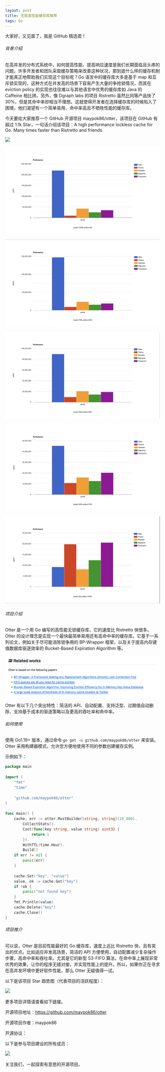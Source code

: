 ```yaml
---
layout: post
title: 无锁高性能缓存库推荐
tags: Go
---
```


大家好，又见面了，我是 GitHub 精选君！

###### 背景介绍

在高并发的分布式系统中，如何提高性能、提高响应速度是我们长期面临且头疼的问题。许多开发者和团队采取缓存策略来改善这种状况，那到底什么样的缓存机制才能真正地帮助我们实现这个目标呢？Go 语言中的缓存库大多是基于 map 和互斥锁实现的，这种方式在并发高的场景下容易产生大量的争抢锁情况，而其在 eviction policy 的实现也往往难以与其他语言中优秀的缓存库如 Java 的 Caffeine 相比拼。另外，像 Dgraph labs 的项目 Ristretto 虽然比同等产品快了 30%，但是其命中率却相当不理想。这就使得开发者在选择缓存库的时候陷入了困境，他们渴望有一个简单易用、命中率高且不牺牲性能的缓存库。

今天要给大家推荐一个 GitHub 开源项目 maypok86/otter，该项目在 GitHub 有超过 1.1k Star，一句话介绍该项目：A high performance lockless cache for Go. Many times faster than Ristretto and friends.


![](https://raw.githubusercontent.com/maypok86/otter/master/./assets/logo.png)

![](https://raw.githubusercontent.com/maypok86/otter/master/assets/results/reads=100,writes=0.png)

![](https://raw.githubusercontent.com/maypok86/otter/master/assets/results/reads=75,writes=25.png)

![](https://raw.githubusercontent.com/maypok86/otter/master/assets/results/reads=50,writes=50.png)

![](https://raw.githubusercontent.com/maypok86/otter/master/assets/results/reads=25,writes=75.png)

![](https://raw.githubusercontent.com/maypok86/otter/master/assets/results/reads=0,writes=100.png)

###### 项目介绍

Otter 是一个用 Go 编写的高性能无锁缓存库，它的速度比 Ristretto 快很多。Otter 的设计理念是实现一个最快最简单易用还有高命中率的缓存库。它基于一系列论文，例如关于尽可能消除锁争用的 BP-Wrapper 框架，以及关于提高内存键值数据库驱逐效率的 Bucket-Based Expiration Algorithm 等。

![](https://raw.githubusercontent.com/ZhuPeng/pic/master/images/compress_image-20240409235418032.png)

Otter 有以下几个突出特性：简洁的 API、自动配置、支持泛型、过期值自动删除、支持基于成本的驱逐策略以及更高的吞吐率和命中率。

###### 如何使用

使用 Go1.19+ 版本，通过命令 `go get -u github.com/maypok86/otter` 来安装。Otter 采用构建器模式，允许您方便地使用不同的参数创建缓存实例。

示例如下：

```go
package main

import (
    "fmt"
    "time"

    "github.com/maypok86/otter"
)

func main() {
    cache, err := otter.MustBuilder[string, string](10_000).
        CollectStats().
        Cost(func(key string, value string) uint32 {
            return 1
        }).
        WithTTL(time.Hour).
        Build()
    if err != nil {
        panic(err)
    }

    cache.Set("key", "value")
    value, ok := cache.Get("key")
    if !ok {
        panic("not found key")
    }
    fmt.Println(value)
    cache.Delete("key")
    cache.Close()
}
```

###### 项目推介

可以说，Otter 是目前性能最好的 Go 缓存库，速度上远比 Ristretto 快，且有突出的优点。比如适应并发高场景，简洁的 API 方便使用，自动配置减少复杂操作步骤，高命中率和吞吐率。尤其是它的新型 S3-FIFO 算法，在命中率上展现非常优秀的效果，让你的程序无缝对接，并实现性能上的提升。所以，如果你正在寻求在高并发环境中更好软件性能，那么 Otter 无疑值得一试。


以下是该项目 Star 趋势图（代表项目的活跃程度）：

![](https://api.star-history.com/svg?repos=maypok86/otter&type=Timeline)

更多项目详情请查看如下链接。

开源项目地址：https://github.com/maypok86/otter 

开源项目作者：maypok86

开源协议：

以下是参与项目建设的所有成员：

![](https://contrib.rocks/image?repo=maypok86/otter)

关注我们，一起探索有意思的开源项目。

